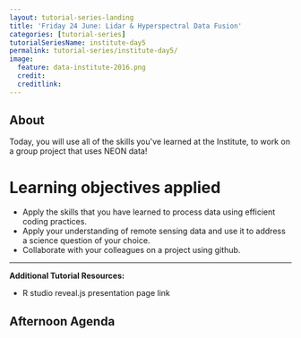 ```yaml
---
layout: tutorial-series-landing
title: 'Friday 24 June: Lidar & Hyperspectral Data Fusion'
categories: [tutorial-series]
tutorialSeriesName: institute-day5
permalink: tutorial-series/institute-day5/
image:
  feature: data-institute-2016.png
  credit:
  creditlink:
---
```

## About

Today, you will use all of the skills you've learned at the Institute,
to work on a group project that uses NEON data!

<div id="objectives" markdown="1">

# Learning objectives applied

* Apply the skills that you have learned to process data using efficient coding practices.
* Apply your understanding of remote sensing data and use it to address a science
question of your choice.
* Collaborate with your colleagues on a project using github.

****

**Additional Tutorial Resources:**

* R studio reveal.js presentation page link
</div>

## Afternoon Agenda
